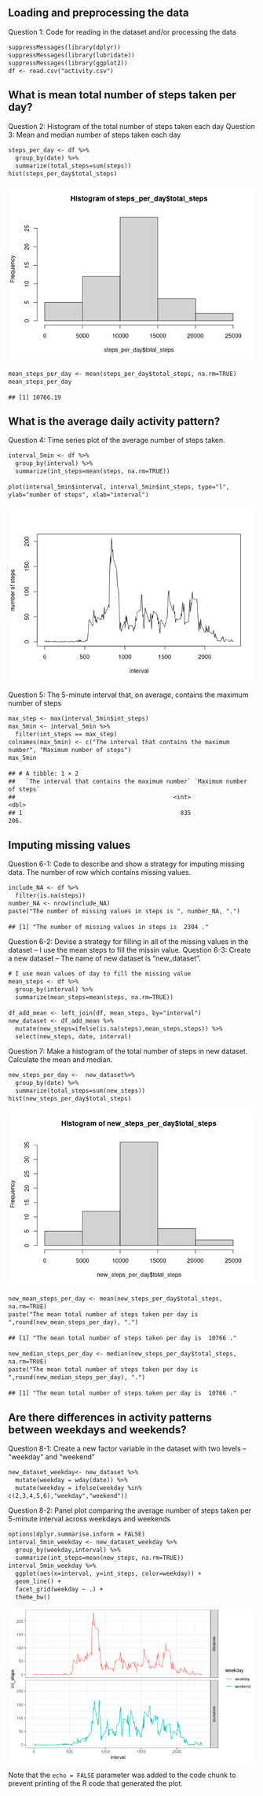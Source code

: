 ## Loading and preprocessing the data

Question 1: Code for reading in the dataset and/or processing the data

    suppressMessages(library(dplyr))
    suppressMessages(library(lubridate))
    suppressMessages(library(ggplot2))
    df <- read.csv("activity.csv")

## What is mean total number of steps taken per day?

Question 2: Histogram of the total number of steps taken each day
Question 3: Mean and median number of steps taken each day

    steps_per_day <- df %>% 
      group_by(date) %>% 
      summarize(total_steps=sum(steps))
    hist(steps_per_day$total_steps)

![](PA1_template_files/figure-markdown_strict/pressure-1.png)

    mean_steps_per_day <- mean(steps_per_day$total_steps, na.rm=TRUE)
    mean_steps_per_day

    ## [1] 10766.19

## What is the average daily activity pattern?

Question 4: Time series plot of the average number of steps taken.

    interval_5min <- df %>% 
      group_by(interval) %>% 
      summarize(int_steps=mean(steps, na.rm=TRUE))

    plot(interval_5min$interval, interval_5min$int_steps, type="l", ylab="number of steps", xlab="interval")

![](PA1_template_files/figure-markdown_strict/unnamed-chunk-1-1.png)

Question 5: The 5-minute interval that, on average, contains the maximum
number of steps

    max_step <- max(interval_5min$int_steps)
    max_5min <- interval_5min %>% 
      filter(int_steps == max_step)
    colnames(max_5min) <- c("The interval that contains the maximum number", "Maximum number of steps")
    max_5min

    ## # A tibble: 1 × 2
    ##   `The interval that contains the maximum number` `Maximum number of steps`
    ##                                             <int>                     <dbl>
    ## 1                                             835                      206.

## Imputing missing values

Question 6-1: Code to describe and show a strategy for imputing missing
data. The number of row which contains missing values.

    include_NA <- df %>% 
      filter(is.na(steps))
    number_NA <- nrow(include_NA)
    paste("The number of missing values in steps is ", number_NA, ".")

    ## [1] "The number of missing values in steps is  2304 ."

Question 6-2: Devise a strategy for filling in all of the missing values
in the dataset – I use the mean steps to fill the missin value. Question
6-3: Create a new dataset – The name of new dataset is “new\_dataset”.

    # I use mean values of day to fill the missing value
    mean_steps <- df %>% 
      group_by(interval) %>% 
      summarize(mean_steps=mean(steps, na.rm=TRUE))

    df_add_mean <- left_join(df, mean_steps, by="interval")
    new_dataset <- df_add_mean %>% 
      mutate(new_steps=ifelse(is.na(steps),mean_steps,steps)) %>% 
      select(new_steps, date, interval)

Question 7: Make a histogram of the total number of steps in new
dataset. Calculate the mean and median.

    new_steps_per_day <-  new_dataset%>% 
      group_by(date) %>% 
      summarize(total_steps=sum(new_steps))
    hist(new_steps_per_day$total_steps)

![](PA1_template_files/figure-markdown_strict/unnamed-chunk-5-1.png)

    new_mean_steps_per_day <- mean(new_steps_per_day$total_steps, na.rm=TRUE)
    paste("The mean total number of steps taken per day is ",round(new_mean_steps_per_day), ".")

    ## [1] "The mean total number of steps taken per day is  10766 ."

    new_median_steps_per_day <- median(new_steps_per_day$total_steps, na.rm=TRUE)
    paste("The mean total number of steps taken per day is ",round(new_median_steps_per_day), ".")

    ## [1] "The mean total number of steps taken per day is  10766 ."

## Are there differences in activity patterns between weekdays and weekends?

Question 8-1: Create a new factor variable in the dataset with two
levels – “weekday” and “weekend”

    new_dataset_weekday<- new_dataset %>% 
      mutate(weekday = wday(date)) %>% 
      mutate(weekday = ifelse(weekday %in% c(2,3,4,5,6),"weekday","weekend"))

Question 8-2: Panel plot comparing the average number of steps taken per
5-minute interval across weekdays and weekends

    options(dplyr.summarise.inform = FALSE)
    interval_5min_weekday <- new_dataset_weekday %>% 
      group_by(weekday,interval) %>% 
      summarize(int_steps=mean(new_steps, na.rm=TRUE))
    interval_5min_weekday %>% 
      ggplot(aes(x=interval, y=int_steps, color=weekday)) +
      geom_line() +
      facet_grid(weekday ~ .) +
      theme_bw()

![](PA1_template_files/figure-markdown_strict/unnamed-chunk-7-1.png)

Note that the `echo = FALSE` parameter was added to the code chunk to
prevent printing of the R code that generated the plot.
